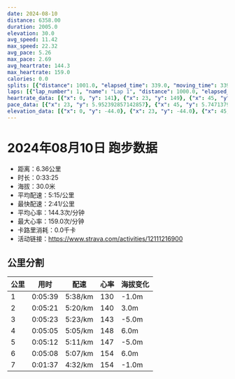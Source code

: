 ```yaml
---
date: 2024-08-10
distance: 6358.00
duration: 2005.0
elevation: 30.0
avg_speed: 11.42
max_speed: 22.32
avg_pace: 5.26
max_pace: 2.69
avg_heartrate: 144.3
max_heartrate: 159.0
calories: 0.0
splits: [{"distance": 1001.0, "elapsed_time": 339.0, "moving_time": 339.0, "average_speed": 2.95, "pace": 5.649728813559321, "average_heartrate": 130.01186943620178, "elevation_difference": -1.0, "split_number": 1}, {"distance": 1002.0, "elapsed_time": 321.0, "moving_time": 321.0, "average_speed": 3.12, "pace": 5.341891025641025, "average_heartrate": 140.33333333333334, "elevation_difference": 3.0, "split_number": 2}, {"distance": 998.5, "elapsed_time": 323.0, "moving_time": 323.0, "average_speed": 3.09, "pace": 5.3937540453074435, "average_heartrate": 143.94704049844236, "elevation_difference": -5.0, "split_number": 3}, {"distance": 998.5, "elapsed_time": 305.0, "moving_time": 305.0, "average_speed": 3.27, "pace": 5.096850152905199, "average_heartrate": 148.327868852459, "elevation_difference": 6.0, "split_number": 4}, {"distance": 1002.0, "elapsed_time": 316.0, "moving_time": 312.0, "average_speed": 3.21, "pace": 5.192118380062305, "average_heartrate": 147.47402597402598, "elevation_difference": -5.0, "split_number": 5}, {"distance": 1000.0, "elapsed_time": 308.0, "moving_time": 308.0, "average_speed": 3.25, "pace": 5.128215384615384, "average_heartrate": 154.08823529411765, "elevation_difference": 6.0, "split_number": 6}, {"distance": 356.0, "elapsed_time": 100.0, "moving_time": 97.0, "average_speed": 3.67, "pace": 4.54133514986376, "average_heartrate": 154.8556701030928, "elevation_difference": -1.0, "split_number": 7}]
laps: [{"lap_number": 1, "name": "Lap 1", "distance": 1000.0, "elapsed_time": 338.0, "moving_time": 338.0, "average_speed": 2.96, "pace": 5.630641891891892, "average_heartrate": 129.875, "max_heartrate": 149, "start_date": "2024-08-10 20:50:36+00:00", "elevation_difference": 3.0}, {"lap_number": 2, "name": "Lap 2", "distance": 1000.0, "elapsed_time": 320.0, "moving_time": 320.0, "average_speed": 3.13, "pace": 5.32482428115016, "average_heartrate": 140.625, "max_heartrate": 145, "start_date": "2024-08-10 20:56:15+00:00", "elevation_difference": 7.0}, {"lap_number": 3, "name": "Lap 3", "distance": 1000.0, "elapsed_time": 323.0, "moving_time": 323.0, "average_speed": 3.1, "pace": 5.376354838709677, "average_heartrate": 143.75, "max_heartrate": 149, "start_date": "2024-08-10 21:01:36+00:00", "elevation_difference": 0.0}, {"lap_number": 4, "name": "Lap 4", "distance": 1000.0, "elapsed_time": 305.0, "moving_time": 305.0, "average_speed": 3.28, "pace": 5.081310975609756, "average_heartrate": 148.86666666666667, "max_heartrate": 154, "start_date": "2024-08-10 21:06:59+00:00", "elevation_difference": 10.0}, {"lap_number": 5, "name": "Lap 5", "distance": 1000.0, "elapsed_time": 315.0, "moving_time": 315.0, "average_speed": 3.17, "pace": 5.2576340694006305, "average_heartrate": 147.5, "max_heartrate": 152, "start_date": "2024-08-10 21:12:05+00:00", "elevation_difference": 0.0}, {"lap_number": 6, "name": "Lap 6", "distance": 1000.0, "elapsed_time": 307.0, "moving_time": 307.0, "average_speed": 3.26, "pace": 5.112484662576687, "average_heartrate": 154.1875, "max_heartrate": 159, "start_date": "2024-08-10 21:17:20+00:00", "elevation_difference": 10.0}, {"lap_number": 7, "name": "Lap 7", "distance": 359.9, "elapsed_time": 99.0, "moving_time": 99.0, "average_speed": 3.64, "pace": 4.578763736263736, "average_heartrate": 155.0, "max_heartrate": 157, "start_date": "2024-08-10 21:22:28+00:00", "elevation_difference": 0.0}]
heartrate_data: [{"x": 0, "y": 141}, {"x": 23, "y": 149}, {"x": 45, "y": 120}, {"x": 66, "y": 114}, {"x": 87, "y": 127}, {"x": 107, "y": 127}, {"x": 128, "y": 128}, {"x": 149, "y": 125}, {"x": 169, "y": 124}, {"x": 189, "y": 131}, {"x": 210, "y": 129}, {"x": 236, "y": 124}, {"x": 254, "y": 132}, {"x": 278, "y": 132}, {"x": 303, "y": 135}, {"x": 323, "y": 140}, {"x": 344, "y": 139}, {"x": 365, "y": 140}, {"x": 385, "y": 140}, {"x": 405, "y": 139}, {"x": 425, "y": 145}, {"x": 447, "y": 141}, {"x": 468, "y": 142}, {"x": 489, "y": 144}, {"x": 515, "y": 140}, {"x": 533, "y": 139}, {"x": 550, "y": 139}, {"x": 570, "y": 139}, {"x": 587, "y": 140}, {"x": 609, "y": 141}, {"x": 626, "y": 140}, {"x": 649, "y": 142}, {"x": 675, "y": 139}, {"x": 692, "y": 144}, {"x": 712, "y": 144}, {"x": 733, "y": 144}, {"x": 755, "y": 141}, {"x": 778, "y": 140}, {"x": 798, "y": 141}, {"x": 816, "y": 142}, {"x": 831, "y": 144}, {"x": 850, "y": 145}, {"x": 867, "y": 146}, {"x": 887, "y": 147}, {"x": 910, "y": 142}, {"x": 927, "y": 149}, {"x": 954, "y": 147}, {"x": 980, "y": 145}, {"x": 1000, "y": 146}, {"x": 1024, "y": 148}, {"x": 1042, "y": 152}, {"x": 1060, "y": 154}, {"x": 1078, "y": 152}, {"x": 1097, "y": 151}, {"x": 1116, "y": 150}, {"x": 1136, "y": 153}, {"x": 1155, "y": 150}, {"x": 1180, "y": 149}, {"x": 1199, "y": 146}, {"x": 1214, "y": 146}, {"x": 1231, "y": 145}, {"x": 1250, "y": 146}, {"x": 1270, "y": 145}, {"x": 1291, "y": 147}, {"x": 1310, "y": 147}, {"x": 1329, "y": 146}, {"x": 1350, "y": 143}, {"x": 1371, "y": 148}, {"x": 1400, "y": 149}, {"x": 1414, "y": 146}, {"x": 1432, "y": 151}, {"x": 1448, "y": 146}, {"x": 1467, "y": 149}, {"x": 1487, "y": 146}, {"x": 1507, "y": 150}, {"x": 1532, "y": 145}, {"x": 1552, "y": 147}, {"x": 1573, "y": 148}, {"x": 1593, "y": 152}, {"x": 1614, "y": 152}, {"x": 1639, "y": 152}, {"x": 1661, "y": 152}, {"x": 1687, "y": 155}, {"x": 1705, "y": 154}, {"x": 1721, "y": 157}, {"x": 1739, "y": 153}, {"x": 1756, "y": 154}, {"x": 1775, "y": 154}, {"x": 1793, "y": 157}, {"x": 1813, "y": 159}, {"x": 1835, "y": 156}, {"x": 1853, "y": 152}, {"x": 1870, "y": 153}, {"x": 1889, "y": 154}, {"x": 1907, "y": 153}, {"x": 1925, "y": 155}, {"x": 1942, "y": 157}, {"x": 1959, "y": 154}, {"x": 1973, "y": 156}, {"x": 1992, "y": 153}]
pace_data: [{"x": 23, "y": 5.952392857142857}, {"x": 45, "y": 5.747137931034483}, {"x": 66, "y": 5.208343749999999}, {"x": 87, "y": 6.172851851851851}, {"x": 107, "y": 5.952392857142857}, {"x": 128, "y": 6.172851851851851}, {"x": 149, "y": 4.901970588235294}, {"x": 169, "y": 5.208343749999999}, {"x": 189, "y": 5.376354838709677}, {"x": 210, "y": 6.6666799999999995}, {"x": 236, "y": 4.901970588235294}, {"x": 254, "y": 5.5555666666666665}, {"x": 278, "y": 7.575772727272726}, {"x": 303, "y": 5.747137931034483}, {"x": 323, "y": 5.747137931034483}, {"x": 344, "y": 4.901970588235294}, {"x": 365, "y": 5.952392857142857}, {"x": 385, "y": 4.629638888888889}, {"x": 405, "y": 5.376354838709677}, {"x": 425, "y": 6.172851851851851}, {"x": 447, "y": 5.952392857142857}, {"x": 468, "y": 4.761914285714285}, {"x": 489, "y": 6.944458333333333}, {"x": 515, "y": 5.5555666666666665}, {"x": 533, "y": 4.2735128205128206}, {"x": 550, "y": 5.952392857142857}, {"x": 570, "y": 5.208343749999999}, {"x": 587, "y": 4.504513513513513}, {"x": 609, "y": 5.376354838709677}, {"x": 626, "y": 4.761914285714285}, {"x": 649, "y": 5.682475281281964}, {"x": 675, "y": 5.747137931034483}, {"x": 692, "y": 4.761914285714285}, {"x": 712, "y": 4.901970588235294}, {"x": 733, "y": 6.6666799999999995}, {"x": 755, "y": 6.41026923076923}, {"x": 778, "y": 6.6666799999999995}, {"x": 798, "y": 6.172851851851851}, {"x": 816, "y": 4.166675}, {"x": 831, "y": 5.208343749999999}, {"x": 850, "y": 4.065048780487805}, {"x": 867, "y": 4.901970588235294}, {"x": 887, "y": 5.050515151515151}, {"x": 910, "y": 4.2735128205128206}, {"x": 927, "y": 4.629638888888889}, {"x": 954, "y": 10.794494818652849}, {"x": 980, "y": 5.376354838709677}, {"x": 1000, "y": 5.376354838709677}, {"x": 1024, "y": 9.803941176470587}, {"x": 1042, "y": 4.504513513513513}, {"x": 1060, "y": 4.901970588235294}, {"x": 1078, "y": 4.504513513513513}, {"x": 1097, "y": 3.968261904761904}, {"x": 1116, "y": 6.172851851851851}, {"x": 1136, "y": 4.629638888888889}, {"x": 1155, "y": 5.376354838709677}, {"x": 1180, "y": 7.936523809523808}, {"x": 1199, "y": 4.504513513513513}, {"x": 1214, "y": 3.968261904761904}, {"x": 1231, "y": 4.629638888888889}, {"x": 1250, "y": 4.629638888888889}, {"x": 1270, "y": 6.41026923076923}, {"x": 1291, "y": 5.5555666666666665}, {"x": 1310, "y": 3.7037111111111107}, {"x": 1329, "y": 6.172851851851851}, {"x": 1350, "y": 5.5555666666666665}, {"x": 1371, "y": 5.208343749999999}, {"x": 1400, "y": 6.6666799999999995}, {"x": 1414, "y": 3.787886363636363}, {"x": 1432, "y": 5.050515151515151}, {"x": 1448, "y": 3.030309090909091}, {"x": 1467, "y": 5.747137931034483}, {"x": 1487, "y": 3.7037111111111107}, {"x": 1507, "y": 4.629638888888889}, {"x": 1532, "y": 11.111133333333333}, {"x": 1552, "y": 5.376354838709677}, {"x": 1573, "y": 5.747137931034483}, {"x": 1593, "y": 6.172851851851851}, {"x": 1614, "y": 8.771947368421053}, {"x": 1639, "y": 5.208343749999999}, {"x": 1661, "y": 5.050515151515151}, {"x": 1687, "y": 5.747137931034483}, {"x": 1705, "y": 4.761914285714285}, {"x": 1721, "y": 4.385973684210526}, {"x": 1739, "y": 5.050515151515151}, {"x": 1756, "y": 5.050515151515151}, {"x": 1775, "y": 5.376354838709677}, {"x": 1793, "y": 4.901970588235294}, {"x": 1813, "y": 5.952392857142857}, {"x": 1835, "y": 5.952392857142857}, {"x": 1853, "y": 5.050515151515151}, {"x": 1870, "y": 3.875976744186046}, {"x": 1889, "y": 5.208343749999999}, {"x": 1907, "y": 6.6666799999999995}, {"x": 1925, "y": 4.901970588235294}, {"x": 1942, "y": 4.629638888888889}, {"x": 1959, "y": 4.065048780487805}, {"x": 1973, "y": 4.385973684210526}, {"x": 1992, "y": 5.050515151515151}]
elevation_data: [{"x": 0, "y": -44.0}, {"x": 23, "y": -44.0}, {"x": 45, "y": -45.0}, {"x": 66, "y": -46.0}, {"x": 87, "y": -46.0}, {"x": 107, "y": -47.0}, {"x": 128, "y": -47.0}, {"x": 149, "y": -47.0}, {"x": 169, "y": -47.0}, {"x": 189, "y": -48.0}, {"x": 210, "y": -47.0}, {"x": 236, "y": -47.0}, {"x": 254, "y": -47.0}, {"x": 278, "y": -47.0}, {"x": 303, "y": -47.0}, {"x": 323, "y": -46.0}, {"x": 344, "y": -45.0}, {"x": 365, "y": -44.0}, {"x": 385, "y": -43.0}, {"x": 405, "y": -42.0}, {"x": 425, "y": -42.0}, {"x": 447, "y": -41.0}, {"x": 468, "y": -40.0}, {"x": 489, "y": -38.0}, {"x": 515, "y": -38.0}, {"x": 533, "y": -39.0}, {"x": 550, "y": -41.0}, {"x": 570, "y": -42.0}, {"x": 587, "y": -42.0}, {"x": 609, "y": -42.0}, {"x": 626, "y": -42.0}, {"x": 649, "y": -42.0}, {"x": 675, "y": -43.0}, {"x": 692, "y": -44.0}, {"x": 712, "y": -44.0}, {"x": 733, "y": -45.0}, {"x": 755, "y": -46.0}, {"x": 778, "y": -47.0}, {"x": 798, "y": -47.0}, {"x": 816, "y": -47.0}, {"x": 831, "y": -47.0}, {"x": 850, "y": -47.0}, {"x": 867, "y": -47.0}, {"x": 887, "y": -47.0}, {"x": 910, "y": -47.0}, {"x": 927, "y": -47.0}, {"x": 954, "y": -47.0}, {"x": 980, "y": -47.0}, {"x": 1000, "y": -46.0}, {"x": 1024, "y": -45.0}, {"x": 1042, "y": -44.0}, {"x": 1060, "y": -43.0}, {"x": 1078, "y": -42.0}, {"x": 1097, "y": -41.0}, {"x": 1116, "y": -40.0}, {"x": 1136, "y": -39.0}, {"x": 1155, "y": -38.0}, {"x": 1180, "y": -38.0}, {"x": 1199, "y": -39.0}, {"x": 1214, "y": -41.0}, {"x": 1231, "y": -41.0}, {"x": 1250, "y": -41.0}, {"x": 1270, "y": -42.0}, {"x": 1291, "y": -41.0}, {"x": 1310, "y": -42.0}, {"x": 1329, "y": -42.0}, {"x": 1350, "y": -43.0}, {"x": 1371, "y": -44.0}, {"x": 1400, "y": -44.0}, {"x": 1414, "y": -45.0}, {"x": 1432, "y": -46.0}, {"x": 1448, "y": -46.0}, {"x": 1467, "y": -46.0}, {"x": 1487, "y": -46.0}, {"x": 1507, "y": -46.0}, {"x": 1532, "y": -46.0}, {"x": 1552, "y": -46.0}, {"x": 1573, "y": -46.0}, {"x": 1593, "y": -46.0}, {"x": 1614, "y": -46.0}, {"x": 1639, "y": -45.0}, {"x": 1661, "y": -44.0}, {"x": 1687, "y": -43.0}, {"x": 1705, "y": -42.0}, {"x": 1721, "y": -41.0}, {"x": 1739, "y": -40.0}, {"x": 1756, "y": -40.0}, {"x": 1775, "y": -39.0}, {"x": 1793, "y": -39.0}, {"x": 1813, "y": -37.0}, {"x": 1835, "y": -36.0}, {"x": 1853, "y": -37.0}, {"x": 1870, "y": -39.0}, {"x": 1889, "y": -39.0}, {"x": 1907, "y": -40.0}, {"x": 1925, "y": -40.0}, {"x": 1942, "y": -40.0}, {"x": 1959, "y": -40.0}, {"x": 1973, "y": -40.0}, {"x": 1992, "y": -41.0}]
---
```


# 2024年08月10日 跑步数据

- 距离：6.36公里
- 时长：0:33:25
- 海拔：30.0米
- 平均配速：5:15/公里
- 最快配速：2:41/公里
- 平均心率：144.3次/分钟
- 最大心率：159.0次/分钟
- 卡路里消耗：0.0千卡
- 活动链接：https://www.strava.com/activities/12111216900

## 公里分割

| 公里 | 用时 | 配速 | 心率 | 海拔变化 |
|------|------|------|------|------|
| 1 | 0:05:39 | 5:38/km | 130 | -1.0m |
| 2 | 0:05:21 | 5:20/km | 140 | 3.0m |
| 3 | 0:05:23 | 5:23/km | 143 | -5.0m |
| 4 | 0:05:05 | 5:05/km | 148 | 6.0m |
| 5 | 0:05:12 | 5:11/km | 147 | -5.0m |
| 6 | 0:05:08 | 5:07/km | 154 | 6.0m |
| 7 | 0:01:37 | 4:32/km | 154 | -1.0m |

